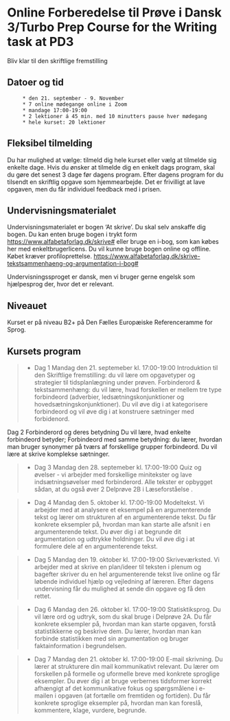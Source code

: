 # Online Forberedelse til Prøve i Dansk 3/Turbo Prep Course for the Writing task at PD3

Bliv klar til den skriftlige fremstilling  

## Datoer og tid
         * den 21. september - 9. November
         * 7 online mødegange online i Zoom 
         * mandage 17:00-19:00
         * 2 lektioner á 45 min. med 10 minutters pause hver mødegang 
         * hele kurset: 20 lektioner
         
## Fleksibel tilmelding
Du har mulighed at vælge: tilmeld dig hele kurset eller vælg at tilmelde sig enkelte dage. 
Hvis du ønsker at tilmelde dig en enkelt dags program, skal du gøre det senest 3 dage før dagens program. 
Efter dagens program for du tilsendt en skriftlig opgave som hjemmearbejde. Det er frivilligt at lave opgaven, men du får individuel feedback med i prisen. 

## Undervisningsmaterialet
Undervisningsmaterialet er bogen ‘At skrive’. Du skal selv anskaffe dig bogen. 
Du kan enten bruge bogen i trykt form https://www.alfabetaforlag.dk/skrive# eller bruge en i-bog, som kan købes her med enkeltbrugerlicens. Du vil kunne bruge bogen online og offline. Købet kræver profiloprettelse. https://www.alfabetaforlag.dk/skrive-tekstsammenhaeng-og-argumentation-i-bog#

Undervisningssproget er dansk, men vi bruger gerne engelsk som hjælpesprog der, hvor det er relevant. 

## Niveauet

Kurset er på niveau B2+ på Den Fælles Europæiske Referenceramme for Sprog. 

## Kursets program

> * Dag 1 Mandag den 21. septemeber kl. 17:00-19:00
Introduktion til den Skriftlige fremstilling: du vil lære om opgavetyper og strategier til tidsplanlægning under prøven. 
Forbinderord & tekstsammenhæng: du vil lære, hvad forskellen er mellem tre type forbindeord (adverbier, ledsætningskonjunktioner og hovedsætningskonjunktioner). 
Du vil øve dig i at kategorisere forbindeord og vil øve dig i at konstruere sætninger med forbidenord. 

Dag 2 Forbinderord og deres betydning
Du vil lære, hvad enkelte forbindeord betyder;
Forbindeord med samme betydning: du lærer,  hvordan man bruger synonymer på tværs af forskellige grupper forbindeord. 
Du vil lære at skrive komplekse sætninger. 

> * Dag 3 Mandag den 28. septemeber kl. 17:00-19:00
Quiz og øvelser - vi arbejder med forskellige minitekster og lave indsætningsøvelser med forbinderord. Alle tekster er opbygget sådan, at du også øver 2 Delprøve 2B i Læseforståelse . 

> * Dag 4 Mandag den 5. oktober kl. 17:00-19:00
Modeltekst. Vi arbejder med at analysere et eksempel på en argumenterende tekst og lærer om strukturen af en argumenterende tekst. Du får konkrete eksempler på, hvordan man kan starte alle afsnit i en argumenterende tekst. Du øver dig i at begrunde dit argumentation og udtrykke holdninger. Du vil øve dig i at formulere dele af en argumenterende tekst. 

> * Dag 5 Mandag den 19. oktober kl. 17:00-19:00
Skriveværksted. Vi arbejder med at skrive en plan/ideer til teksten i plenum og bagefter skriver du en hel argumenterende tekst live online og får løbende individuel  hjælp og vejledning af læreren. Efter dagens undervisning får du mulighed at sende din opgave og få den rettet. 

> * Dag 6 Mandag den 26. oktober kl. 17:00-19:00
Statisktiksprog. Du vil lære ord og udtryk, som du skal bruge i Delprøve 2A. Du får konkrete eksempler på, hvordan man kan starte opgaven, forstå statistikkerne og beskrive dem. Du lærer, hvordan man kan forbinde statistikken med sin argumentation og bruger faktainformation  i begrundelsen. 

> * Dag 7 Mandag den 21. oktober kl. 17:00-19:00
E-mail skrivning. Du lærer at strukturere din mail kommunikativt relevant. Du lærer om forskellen på formelle og uformelle breve med konkrete sproglige eksempler.  Du øver dig i at bruge verbernes tidsformer korrekt afhængigt af det kommunikative fokus og spørgsmålene i e-mailen i opgaven (at fortælle om fremtiden og fortiden). Du får konkrete sproglige eksempler på, hvordan man kan foreslå, kommentere, klage, vurdere, begrunde.




